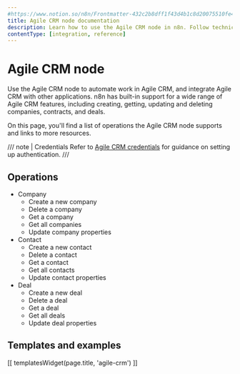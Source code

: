```yaml
---
#https://www.notion.so/n8n/Frontmatter-432c2b8dff1f43d4b1c8d20075510fe4
title: Agile CRM node documentation
description: Learn how to use the Agile CRM node in n8n. Follow technical documentation to integrate Agile CRM node into your workflows.
contentType: [integration, reference]
---
```


# Agile CRM node

Use the Agile CRM node to automate work in Agile CRM, and integrate Agile CRM with other applications. n8n has built-in support for a wide range of Agile CRM features, including creating, getting, updating and deleting companies, contracts, and deals.

On this page, you'll find a list of operations the Agile CRM node supports and links to more resources.

/// note | Credentials
Refer to [Agile CRM credentials](/integrations/builtin/credentials/agilecrm.md) for guidance on setting up authentication. 
///

## Operations

* Company
    * Create a new company
    * Delete a company
    * Get a company
    * Get all companies
    * Update company properties
* Contact
    * Create a new contact
    * Delete a contact
    * Get a contact
    * Get all contacts
    * Update contact properties
* Deal
    * Create a new deal
    * Delete a deal
    * Get a deal
    * Get all deals
    * Update deal properties

## Templates and examples

<!-- see https://www.notion.so/n8n/Pull-in-templates-for-the-integrations-pages-37c716837b804d30a33b47475f6e3780 -->
[[ templatesWidget(page.title, 'agile-crm') ]]
